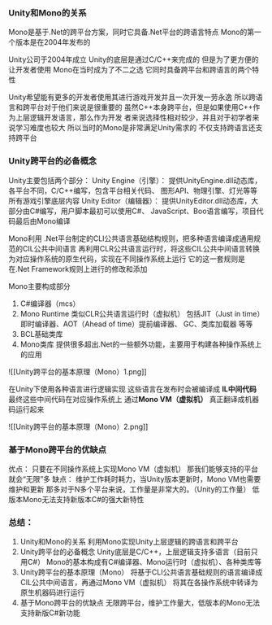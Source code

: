 ### Unity和Mono的关系

Mono是基于.Net的跨平台方案，同时它具备.Net平台的跨语言特点
Mono的第一个版本是在2004年发布的

Unity公司于2004年成立
Unity的底层是通过C/C++来完成的
但是为了更方便的让开发者使用
Mono在当时成为了不二之选
它同时具备跨平台和跨语言的两个特性

Unity希望能有更多的开发者使用其进行游戏开发并且一次开发一劳永逸
所以跨语言和跨平台对于他们来说是很重要的
虽然C++本身跨平台，但是如果使用C++作为上层逻辑开发语言，那么作为开发
者来说选择性相对较少，并且对于初学者来说学习难度也较大
所以当时的Mono是非常满足Unity需求的
不仅支持跨语言还支持跨平台

### Unity跨平台的必备概念

Unity主要包括两个部分：
Unity Engine（引擎）：
提供UnityEngine.dll动态库，各平台不同，C/C++编写，包含平台相关代码、
图形API、物理引擎、灯光等等所有游戏引擎底层内容
Unity Editor（编辑器）：
提供UnityEditor.dll动态库，大部分由C#编写，用户脚本最初可以使用C#、
JavaScript、Boo语言编写，项目代码最后由Mono编译

Mono利用
.Net平台制定的CLI公共语言基础结构规则，把多种语言编译成通用规范的CIL公共中间语言
再利用CLR公共语言运行时，将这些CIL公共中间语言转换为对应操作系统的原生代码，实现在不同操作系统上运行
它的这一套规则是在.Net Framework规则上进行的修改和添加

Mono主要构成部分
1. C#编译器（mcs）
2. Mono Runtime 类似CLR公共语言运行时（虚拟机）
	包括JIT（Just in time）即时编译器、AOT（Ahead of time）提前编译器、
	GC、类库加载器 等等
3. BCL基础类库
4. Mono类库
	提供很多超出.Net的一些额外功能，主要用于构建各种操作系统上的应用

![[Unity跨平台的基本原理（Mono）1.png]]

在Unity下使用各种语言进行逻辑实现
这些语言在发布时会被编译成
**IL中间代码**
最终这些中间代码在对应操作系统上
通过**Mono VM（虚拟机）**
真正翻译成机器码运行起来

![[Unity跨平台的基本原理（Mono）2.png]]

### 基于Mono跨平台的优缺点

优点：
只要在不同操作系统上实现Mono VM（虚拟机）
那我们能够支持的平台就会“无限”多
缺点：
维护工作耗时耗力，当Unity版本更新时，Mono VM也需要维护和更新
那多对于N多个平台来说，工作量是非常大的。（Unity的工作量）
低版本Mono无法支持新版本C#的强大新特性

### 总结：
1. Unity和Mono的关系
	利用Mono实现Unity上层逻辑的跨语言和跨平台
2. Unity跨平台的必备概念
	Unity底层是C/C++，上层逻辑支持多语言（目前只用C#）
	Mono的基本构成有C#编译器、Mono运行时（虚拟机）、各种类库等
3. Unity跨平台的基本原理（Mono）
	将基于CLI公共语言基础规则的语言编译成CIL公共中间语言，再通过Mono VM（虚拟机）
	将其在各操作系统中转译为原生机器码进行运行
4. 基于Mono跨平台的优缺点
	无限跨平台，维护工作量大，低版本的Mono无法支持新版C#新功能